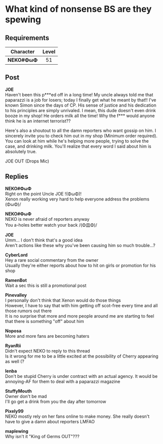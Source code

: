 # What kind of nonsense BS are they spewing
## Requirements
| Character  |Level|
|------------|:---:|
|**NEKO#ΦωΦ**| 51  |

## Post
**JOE**<br>
Haven't been this p\*\*\*ed off in a long time! My uncle always told me that paparazzi is a job for losers; today I finally get what he meant by that!! I've known Simon since the days of CP. His sense of justice and his dedication to his principles are simply unrivaled. I mean, this dude doesn't even drink booze in my shop! He orders milk all the time! Why the f\*\*\* would anyone think he is an internet terrorist??

Here's also a shoutout to all the damn reporters who want gossip on him. I sincerely invite you to check him out in my shop (Minimum order required). You can look at him while he's helping more people, trying to solve the case, and drinking milk. You'll realize that every word I said about him is absolutely true.

JOE OUT (Drops Mic)
## Replies
**NEKO#ΦωΦ**<br>
Right on the point Uncle JOE !(ΦωΦ)!<br>
Xenon really working very hard to help everyone address the problems (ΦωΦ)/

**NEKO#ΦωΦ**<br>
NEKO is never afraid of reporters anyway<br>
You a-holes better watch your back /(Φ皿Φ)/

**JOE**<br>
Umm... I don't think that's a good idea<br>
Aren't actions like these why you've been causing him so much trouble...?

**CyberLord**<br>
Hey a rare social commentary from the owner<br>
Usually they're either reports about how to hit on girls or promotion for his shop

**RamenBot**<br>
Wait a sec this is still a promotional post

**Pinevalley**<br>
I personally don't think that Xenon would do those things<br>
However, I have to say that with him getting off scot-free every time and all those rumors out there<br>
It is no surprise that more and more people around me are starting to feel that there is something "off" about him

**Noposa**<br>
More and more fans are becoming haters

**RyanRii**<br>
Didn't expect NEKO to reply to this thread<br>
Is it wrong for me to be a little excited at the possibility of Cherry appearing as well (?

**lenba**<br>
Don't be stupid Cherry is under contract with an actual agency. It would be annoying-AF for them to deal with a paparazzi magazine

**StuffyMouth**<br>
Owner don't be mad<br>
I'll go get a drink from you the day after tomorrow

**Pixely99**<br>
NEKO mostly rely on her fans online to make money. She really doesn't have to give a damn about reporters LMFAO

**maplewing**<br>
Why isn't it "King of Germs OUT"???

